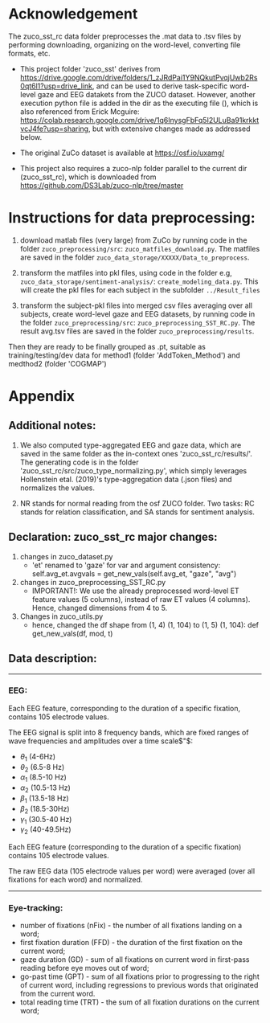 # Acknowledgement
The zuco_sst_rc data folder preprocesses the .mat data to .tsv files by performing downloading, organizing on the word-level, converting file formats, etc.

- This project folder 'zuco_sst' derives from https://drive.google.com/drive/folders/1_zJRdPai1Y9NQkutPvqjUwb2Rs0qt6l1?usp=drive_link, and can be used to derive task-specific word-level gaze and EEG datakets from the ZUCO dataset. However, another execution python file is added in the dir as the executing file (), which is also referenced from Erick Mcguire: https://colab.research.google.com/drive/1q6InysgFbFq5I2ULuBa91krkktvcJ4fe?usp=sharing, but with extensive changes made as addressed below.

- The original ZuCo dataset is available at https://osf.io/uxamg/

- This project also requires a zuco-nlp folder parallel to the current dir (zuco_sst_rc), which is downloaded from https://github.com/DS3Lab/zuco-nlp/tree/master

# Instructions for data preprocessing:
1. download matlab files (very large) from ZuCo by running code in the folder `zuco_preprocessing/src`: `zuco_matfiles_download.py`. The matfiles are saved in the folder `zuco_data_storage/XXXXX/Data_to_preprocess`.


2. transform the matfiles into pkl files, using code in the folder e.g, `zuco_data_storage/sentiment-analysis/`: `create_modeling_data.py`.
This will create the pkl files for each subject in the subfolder `../Result_files`

3. transform the subject-pkl files into merged csv files averaging over all subjects, create word-level gaze and EEG datasets, by running code in the folder `zuco_preprocessing/src`: `zuco_preprocessing_SST_RC.py`.
The result avg.tsv files are saved in the folder `zuco_preprocessing/results`.

Then they are ready to be finally grouped as .pt, suitable as training/testing/dev data for method1 (folder 'AddToken_Method') and medthod2 (folder 'COGMAP')


# Appendix

## Additional notes:
1. We also computed type-aggregated EEG and gaze data, which are saved in the same folder as the in-context ones 'zuco_sst_rc/results/'. The generating code is in the folder 'zuco_sst_rc/src/zuco_type_normalizing.py', which simply leverages Hollenstein etal. (2019)'s type-aggregation data (.json files) and normalizes the values.

2. NR stands for normal reading from the osf ZUCO folder. 
Two tasks: RC stands for relation classification, and SA stands for sentiment analysis.

## Declaration: zuco_sst_rc major changes:
1. changes in zuco_dataset.py
    - 'et' renamed to 'gaze' for var and argument consistency: self.avg_et.avgvals = get_new_vals(self.avg_et, "gaze", "avg")
2. changes in zuco_preprocessing_SST_RC.py
    - IMPORTANT!: We use the already preprocessed word-level ET feature values (5 columns), instead of raw ET values (4 columns). Hence, changed dimensions from 4 to 5.
3. Changes in zuco_utils.py
    - hence, changed the df shape from (1, 4) (1, 104) to (1, 5) (1, 104): def get_new_vals(df, mod, t)


## Data description:
------------------
### EEG:

Each EEG feature, corresponding to the duration of a specific fixation, contains 105 electrode values.

The EEG signal is split into 8 frequency bands, which are fixed ranges of wave frequencies and amplitudes over a time scale$"$:

- $\theta_1$ (4-6Hz)
- $\theta_2$ (6.5-8 Hz)
- $\alpha_1$ (8.5-10 Hz)
- $\alpha_2$ (10.5-13 Hz)
- $\beta_1$ (13.5-18 Hz)
- $\beta_2$ (18.5-30Hz)
- $\gamma_1$ (30.5-40 Hz)
- $\gamma_2$ (40-49.5Hz)

Each EEG feature (corresponding to the duration of a specific fixation) contains 105 electrode values.

The raw EEG data (105 electrode values per word) were averaged (over all fixations for each word) and normalized.


------------------
### Eye-tracking:

- number of fixations (nFix) - the number of all fixations landing on a word;
- first fixation duration (FFD) - the duration of the first fixation on the current word;
- gaze duration (GD) - sum of all fixations on current word in first-pass reading before eye moves out of word;
- go-past time (GPT) - sum of all fixations prior to progressing to the right of current word, including regressions to previous words that originated from the current word.
- total reading time (TRT) - the sum of all fixation durations on the current word;
